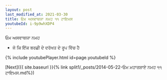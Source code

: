 ```yaml
---
layout: post
last_modified_at: 2021-03-30
title: ਓਮ ਅਸਵਾਥਯਾ ਨਮਹ ੧੧ ਟਾਇਮਸ
youtubeId: i-9p9whXDP4
---
```

 
 
 ਓਮ ਅਸਵਾਥਯਾ ਨਮਹ  
 
 -  ਜੋ ਕਿ ਇੱਕ ਬਰਛੀ ਦੇ ਦਰੱਖਤ ਦੇ ਰੂਪ ਵਿੱਚ ਹੈ 
 
  
 
  
 
 
 
 
 
 


{% include youtubePlayer.html id=page.youtubeId %}
 
[Next]({{ site.baseurl }}{% link  split1/_posts/2014-05-22-ਓਮ ਮਹਾਰਸ਼ਾਏ ਨਮਹ ੧੧ ਟਾਇਮਸ.md%})
 
